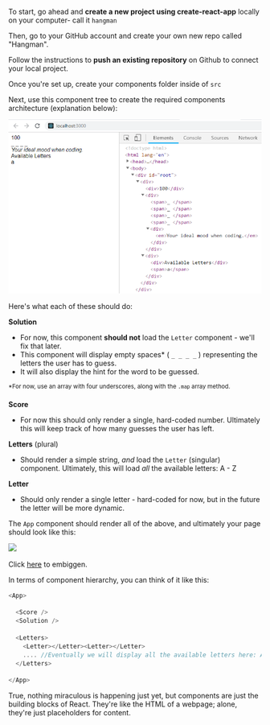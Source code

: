 
To start, go ahead and **create a new project using create-react-app** locally on your computer- call it `hangman`

  

Then, go to your GitHub account and create your own new repo called "Hangman".

  

Follow the instructions to **push an existing repository** on Github to connect your local project.

Once you're set up, create your components folder inside of `src`

  

Next, use this component tree to create the required components architecture (explanation below):

  


  
![.guides/img/hangman-1-desired-result](./hangman-1-desired-result.PNG)

Here's what each of these should do:

  

**Solution**

-   For now, this component **should not** load the `Letter` component - we'll fix that later.
-   This component will display empty spaces* ( `_ _ _ _` ) representing the letters the user has to guess.
-   It will also display the hint for the word to be guessed.

<sup> *For now, use an array with four underscores, along with the `.map` array method.

  

**Score**

-   For now this should only render a single, hard-coded number. Ultimately this will keep track of how many guesses the user has left.

  

**Letters** (plural)

-   Should render a simple string, _and_ load the `Letter` (singular) component. Ultimately, this will load _all_ the available letters: A - Z

  

**Letter**

-   Should only render a single letter - hard-coded for now, but in the future the letter will be more dynamic.

  

The `App` component should render all of the above, and ultimately your page should look like this:

  

![](https://s3-us-west-2.amazonaws.com/learn-app/lesson-images/react/hangman-1-desired-result.PNG)

Click [here](https://s3-us-west-2.amazonaws.com/learn-app/lesson-images/react/hangman-1-desired-result.PNG) to embiggen.

  

In terms of component hierarchy, you can think of it like this:

  
```js
<App>

  <Score />
  <Solution />

  <Letters>
    <Letter></Letter><Letter></Letter>
    .... //Eventually we will display all the available letters here: A - Z
  </Letters>

</App>
```
  

True, nothing miraculous is happening just yet, but components are just the building blocks of React. They're like the HTML of a webpage; alone, they're just placeholders for content.
